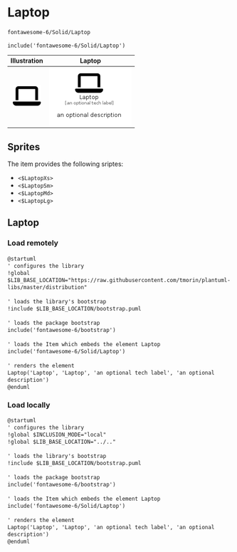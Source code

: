 # Laptop


```text
fontawesome-6/Solid/Laptop
```

```text
include('fontawesome-6/Solid/Laptop')
```



| Illustration | Laptop |
| :---: | :---: |
| ![illustration for Illustration](../../fontawesome-6/Solid/Laptop.png) | ![illustration for Laptop](../../fontawesome-6/Solid/Laptop.Local.png) |



## Sprites
The item provides the following sriptes:

- `<$LaptopXs>`
- `<$LaptopSm>`
- `<$LaptopMd>`
- `<$LaptopLg>`





## Laptop

### Load remotely
```plantuml
@startuml
' configures the library
!global $LIB_BASE_LOCATION="https://raw.githubusercontent.com/tmorin/plantuml-libs/master/distribution"

' loads the library's bootstrap
!include $LIB_BASE_LOCATION/bootstrap.puml

' loads the package bootstrap
include('fontawesome-6/bootstrap')

' loads the Item which embeds the element Laptop
include('fontawesome-6/Solid/Laptop')

' renders the element
Laptop('Laptop', 'Laptop', 'an optional tech label', 'an optional description')
@enduml
```

### Load locally
```plantuml
@startuml
' configures the library
!global $INCLUSION_MODE="local"
!global $LIB_BASE_LOCATION="../.."

' loads the library's bootstrap
!include $LIB_BASE_LOCATION/bootstrap.puml

' loads the package bootstrap
include('fontawesome-6/bootstrap')

' loads the Item which embeds the element Laptop
include('fontawesome-6/Solid/Laptop')

' renders the element
Laptop('Laptop', 'Laptop', 'an optional tech label', 'an optional description')
@enduml
```

